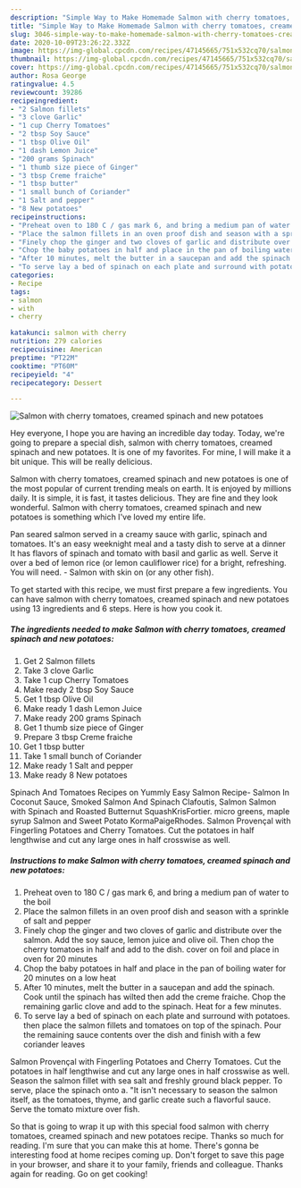 ```yaml
---
description: "Simple Way to Make Homemade Salmon with cherry tomatoes, creamed spinach and new potatoes"
title: "Simple Way to Make Homemade Salmon with cherry tomatoes, creamed spinach and new potatoes"
slug: 3046-simple-way-to-make-homemade-salmon-with-cherry-tomatoes-creamed-spinach-and-new-potatoes
date: 2020-10-09T23:26:22.332Z
image: https://img-global.cpcdn.com/recipes/47145665/751x532cq70/salmon-with-cherry-tomatoes-creamed-spinach-and-new-potatoes-recipe-main-photo.jpg
thumbnail: https://img-global.cpcdn.com/recipes/47145665/751x532cq70/salmon-with-cherry-tomatoes-creamed-spinach-and-new-potatoes-recipe-main-photo.jpg
cover: https://img-global.cpcdn.com/recipes/47145665/751x532cq70/salmon-with-cherry-tomatoes-creamed-spinach-and-new-potatoes-recipe-main-photo.jpg
author: Rosa George
ratingvalue: 4.5
reviewcount: 39286
recipeingredient:
- "2 Salmon fillets"
- "3 clove Garlic"
- "1 cup Cherry Tomatoes"
- "2 tbsp Soy Sauce"
- "1 tbsp Olive Oil"
- "1 dash Lemon Juice"
- "200 grams Spinach"
- "1 thumb size piece of Ginger"
- "3 tbsp Creme fraiche"
- "1 tbsp butter"
- "1 small bunch of Coriander"
- "1 Salt and pepper"
- "8 New potatoes"
recipeinstructions:
- "Preheat oven to 180 C / gas mark 6, and bring a medium pan of water to the boil"
- "Place the salmon fillets in an oven proof dish and season with a sprinkle of salt and pepper"
- "Finely chop the ginger and two cloves of garlic and distribute over the salmon. Add the soy sauce, lemon juice and olive oil. Then chop the cherry tomatoes in half and add to the dish. cover on foil and place in oven for 20 minutes"
- "Chop the baby potatoes in half and place in the pan of boiling water for 20 minutes on a low heat"
- "After 10 minutes, melt the butter in a saucepan and add the spinach. Cook until the spinach has wilted then add the creme fraiche. Chop the remaining garlic clove and add to the spinach. Heat for a few minutes."
- "To serve lay a bed of spinach on each plate and surround with potatoes. then place the salmon fillets and tomatoes on top of the spinach. Pour the remaining sauce contents over the dish and finish with a few coriander leaves"
categories:
- Recipe
tags:
- salmon
- with
- cherry

katakunci: salmon with cherry 
nutrition: 279 calories
recipecuisine: American
preptime: "PT22M"
cooktime: "PT60M"
recipeyield: "4"
recipecategory: Dessert

---
```



![Salmon with cherry tomatoes, creamed spinach and new potatoes](https://img-global.cpcdn.com/recipes/47145665/751x532cq70/salmon-with-cherry-tomatoes-creamed-spinach-and-new-potatoes-recipe-main-photo.jpg)

Hey everyone, I hope you are having an incredible day today. Today, we're going to prepare a special dish, salmon with cherry tomatoes, creamed spinach and new potatoes. It is one of my favorites. For mine, I will make it a bit unique. This will be really delicious.

Salmon with cherry tomatoes, creamed spinach and new potatoes is one of the most popular of current trending meals on earth. It is enjoyed by millions daily. It is simple, it is fast, it tastes delicious. They are fine and they look wonderful. Salmon with cherry tomatoes, creamed spinach and new potatoes is something which I've loved my entire life.

Pan seared salmon served in a creamy sauce with garlic, spinach and tomatoes. It&#39;s an easy weeknight meal and a tasty dish to serve at a dinner It has flavors of spinach and tomato with basil and garlic as well. Serve it over a bed of lemon rice (or lemon cauliflower rice) for a bright, refreshing. You will need. - Salmon with skin on (or any other fish).


To get started with this recipe, we must first prepare a few ingredients. You can have salmon with cherry tomatoes, creamed spinach and new potatoes using 13 ingredients and 6 steps. Here is how you cook it.

<!--inarticleads1-->

##### The ingredients needed to make Salmon with cherry tomatoes, creamed spinach and new potatoes:

1. Get 2 Salmon fillets
1. Take 3 clove Garlic
1. Take 1 cup Cherry Tomatoes
1. Make ready 2 tbsp Soy Sauce
1. Get 1 tbsp Olive Oil
1. Make ready 1 dash Lemon Juice
1. Make ready 200 grams Spinach
1. Get 1 thumb size piece of Ginger
1. Prepare 3 tbsp Creme fraiche
1. Get 1 tbsp butter
1. Take 1 small bunch of Coriander
1. Make ready 1 Salt and pepper
1. Make ready 8 New potatoes


Spinach And Tomatoes Recipes on Yummly Easy Salmon Recipe- Salmon In Coconut Sauce, Smoked Salmon And Spinach Clafoutis, Salmon Salmon with Spinach and Roasted Butternut SquashKrisFortier. micro greens, maple syrup Salmon and Sweet Potato KormaPaigeRhodes. Salmon Provençal with Fingerling Potatoes and Cherry Tomatoes. Cut the potatoes in half lengthwise and cut any large ones in half crosswise as well. 

<!--inarticleads2-->

##### Instructions to make Salmon with cherry tomatoes, creamed spinach and new potatoes:

1. Preheat oven to 180 C / gas mark 6, and bring a medium pan of water to the boil
1. Place the salmon fillets in an oven proof dish and season with a sprinkle of salt and pepper
1. Finely chop the ginger and two cloves of garlic and distribute over the salmon. Add the soy sauce, lemon juice and olive oil. Then chop the cherry tomatoes in half and add to the dish. cover on foil and place in oven for 20 minutes
1. Chop the baby potatoes in half and place in the pan of boiling water for 20 minutes on a low heat
1. After 10 minutes, melt the butter in a saucepan and add the spinach. Cook until the spinach has wilted then add the creme fraiche. Chop the remaining garlic clove and add to the spinach. Heat for a few minutes.
1. To serve lay a bed of spinach on each plate and surround with potatoes. then place the salmon fillets and tomatoes on top of the spinach. Pour the remaining sauce contents over the dish and finish with a few coriander leaves


Salmon Provençal with Fingerling Potatoes and Cherry Tomatoes. Cut the potatoes in half lengthwise and cut any large ones in half crosswise as well. Season the salmon fillet with sea salt and freshly ground black pepper. To serve, place the spinach onto a. &#34;It isn&#39;t necessary to season the salmon itself, as the tomatoes, thyme, and garlic create such a flavorful sauce. Serve the tomato mixture over fish. 

So that is going to wrap it up with this special food salmon with cherry tomatoes, creamed spinach and new potatoes recipe. Thanks so much for reading. I'm sure that you can make this at home. There's gonna be interesting food at home recipes coming up. Don't forget to save this page in your browser, and share it to your family, friends and colleague. Thanks again for reading. Go on get cooking!
